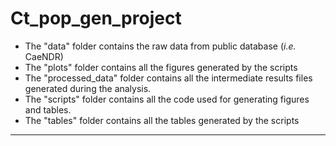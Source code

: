 # Ct_pop_gen_project

- The "data" folder contains the raw data from public database (*i.e.* CaeNDR)
- The "plots" folder contains all the figures generated by the scripts
- The "processed_data" folder contains all the intermediate results files generated during the analysis.
- The "scripts" folder contains all the code used for generating figures and tables.
- The "tables" folder contains all the tables generated by the scripts
---
